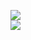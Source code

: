 [![](https://img.shields.io/badge/Made%20With-Github%20Spray-lightgrey.svg?style=for-the-badge&logo=github)](https://github.com/Annihil/github-spray#20368)  
[![](https://i.imgur.com/2DrTn0Z.gif)](https://github.com/Annihil/github-spray)